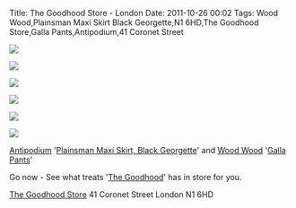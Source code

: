 Title: The Goodhood Store - London
Date: 2011-10-26 00:02
Tags: Wood Wood,Plainsman Maxi Skirt Black Georgette,N1 6HD,The Goodhood Store,Galla Pants,Antipodium,41 Coronet Street

![](/images/antipodium_flat_aw11_016.jpg)
 
![](/images/antipodium_flat_aw11_018.jpg)
 
![](/images/antipodium_aw11_013.jpg)
 
![](/images/woodwood_womens_aw11_model_028.jpg)
 
![](/images/woodwood_womens_aw11_model_029.jpg)
 
![](/images/woodwood_womens_aw11_model_030-2.jpg)
 
[Antipodium](http://www.antipodium.com/) '[Plainsman Maxi Skirt, Black Georgette](http://goodhoodstore.com/?page=51&id=2271&type=womens)' 
and 
[Wood Wood](http://woodwood.dk/) '[Galla Pants](http://goodhoodstore.com/?page=51&id=2766&type=womens)' 
 
 
Go now - See what treats '[The Goodhood](http://goodhoodstore.com/)' has in store for you.
 
 
[The Goodhood Store](http://goodhoodstore.com/?page=202) 
41 Coronet Street 
London 
N1 6HD